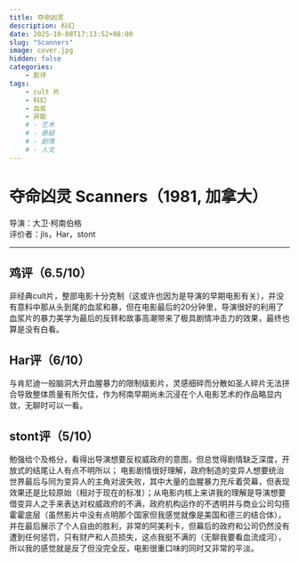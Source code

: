 ```yaml
---
title: 夺命凶灵
description: 科幻
date: 2025-10-08T17:13:52+08:00
slug: "Scanners"
image: cover.jpg
hidden: false
categories:
    - 影评
tags:
    - cult 片
    - 科幻
    - 血浆
    - 异能
    # - 艺术
    # - 悬疑
    # - 剧情
    # - 人文
---
```


# 夺命凶灵 Scanners（1981, 加拿大）
导演：大卫·柯南伯格      
评价者：jls，Har，stont

***

## 鸡评（6.5/10）

非经典cult片，整部电影十分克制（这或许也因为是导演的早期电影有关），并没有意料中那从头到尾的血浆和暴，但在电影最后的20分钟里，导演很好的利用了血浆片的暴力美学为最后的反转和故事高潮带来了极具剧情冲击力的效果，最终也算是没有白看。

## Har评（6/10）

与肯尼迪一般脑洞大开血腥暴力的限制级影片，灵感细碎而分散如圣人碎片无法拼合导致整体质量有所欠佳，作为柯南早期尚未沉浸在个人电影艺术的作品略显内敛，无聊时可以一看。

## stont评（5/10）

勉强给个及格分，看得出导演想要反权威政府的意图，但总觉得剧情缺乏深度，开放式的结尾让人有点不明所以；
电影剧情很好理解，政府制造的变异人想要统治世界最后与同为变异人的主角对波失败，其中大量的血腥暴力充斥着荧幕，但表现效果还是比较原始（相对于现在的标准）；从电影内核上来讲我的理解是导演想要借变异人之手来表达对权威政府的不满，政府机构运作的不透明并与商业公司勾搭霍霍底层（虽然影片中没有点明那个国家但我感觉就像是美国和德三的结合体），并在最后展示了个人自由的胜利，非常的阿美利卡，但幕后的政府和公司仍然没有遭到任何惩罚，只有财产和人员损失，这点我挺不满的（无聊我要看血流成河），所以我的感觉就是反了但没完全反，电影很重口味的同时又非常的平淡。
